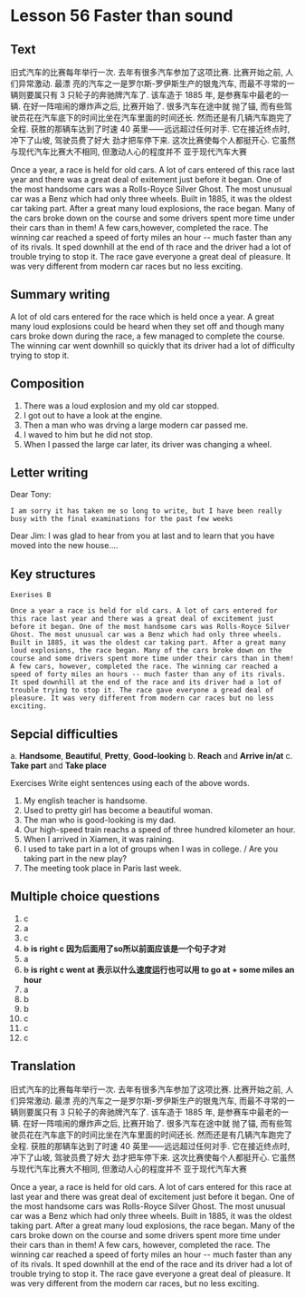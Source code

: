 # Lesson 56 Faster than sound

## Text

旧式汽车的比赛每年举行一次. 去年有很多汽车参加了这项比赛. 比赛开始之前, 人们异常激动. 最漂
亮的汽车之一是罗尔斯-罗伊斯生产的银鬼汽车, 而最不寻常的一辆则要属只有 3 只轮子的奔驰牌汽车了.
该车造于 1885 年, 是参赛车中最老的一辆. 在好一阵喧闹的爆炸声之后, 比赛开始了. 很多汽车在途中就
抛了锚, 而有些驾驶员花在汽车底下的时间比坐在汽车里面的时间还长. 然而还是有几辆汽车跑完了全程.
获胜的那辆车达到了时速 40 英里——远远超过任何对手. 它在接近终点时, 冲下了山坡, 驾驶员费了好大
劲才把车停下来. 这次比赛使每个人都挺开心. 它虽然与现代汽车比赛大不相同, 但激动人心的程度并不
亚于现代汽车大赛

Once a year, a race is held for old cars.
A lot of cars entered of this race last year and there was a great deal of exitement just before it began.
One of the most handsome cars was a Rolls-Royce Silver Ghost.
The most unusual car was a Benz which had only three wheels.
Built in 1885, it was the oldest car taking part.
After a great many loud explosions, the race began.
Many of the cars broke down on the course and some drivers spent more time under their cars than in them!
A few cars,however, completed the race.
The winning car reached a speed of forty miles an hour -- much faster than any of its rivals.
It sped downhill at the end of th race and the driver had a lot of trouble trying to stop it.
The race gave everyone a great deal of pleasure.
It was very different from modern car races but no less exciting.

## Summary writing

A lot of old cars entered for the race which is held once a year.
A great many loud explosions could be heard when they set off and though many cars broke down during the race, a few managed to complete the course.
The winning car went downhill so quickly that  its driver had a lot of difficulty trying to stop it.

## Composition

1. There was a loud explosion and my old car stopped.
2. I got out to have a look at the engine.
3. Then a man who was drving a large modern car passed me.
4. I waved to him but he did not stop.
5. When I passed the large car later, its driver was changing a wheel.

## Letter writing

Dear Tony:

    I am sorry it has taken me so long to write, but I have been really busy with the final examinations for the past few weeks

Dear Jim:
    I was glad to hear from you at last and to learn that you have moved into the new house....

## Key structures

    Exerises B

    Once a year a race is held for old cars. A lot of cars entered for this race last year and there was a great deal of excitement just before it began. One of the most handsome cars was Rolls-Royce Silver Ghost. The most unusual car was a Benz which had only three wheels. Built in 1885, it was the oldest car taking part. After a great many loud explosions, the race began. Many of the cars broke down on the course and some drivers spent more time under their cars than in them! A few cars, however, completed the race. The winning car reached a speed of forty miles an hours -- much faster than any of its rivals. It sped downhill at the end of the race and its driver had a lot of trouble trying to stop it. The race gave everyone a gread deal of pleasure. It was very different from modern car races but no less exciting.

## Sepcial difficulties

a. **Handsome**, **Beautiful**, **Pretty**, **Good-looking**
b. **Reach** and **Arrive in/at**
c. **Take part** and **Take place**

Exercises
Write eight sentences using each of the above words.

1. My english teacher is handsome.
2. Used to pretty girl has become  a beautiful woman. 
3. The man who is good-looking is my dad.
4. Our high-speed train reachs a speed of three hundred kilometer an hour.
5. When I arrived in Xiamen, it was raining.
6. I used to take part in a lot of groups when I was in college. / Are you taking part in the new play?
7. The meeting took place in Paris last week.

## Multiple choice questions

1. c
2. a
3. c
4. ~~b~~ **is right c 因为后面用了so所以前面应该是一个句子才对**
5. a
6. ~~b~~ **is right c went at 表示以什么速度运行也可以用 to go at + some miles an hour**
7. a
8. b
9. b
10. c
11. c
12. c

## Translation

旧式汽车的比赛每年举行一次. 去年有很多汽车参加了这项比赛. 比赛开始之前, 人们异常激动. 最漂
亮的汽车之一是罗尔斯-罗伊斯生产的银鬼汽车, 而最不寻常的一辆则要属只有 3 只轮子的奔驰牌汽车了.
该车造于 1885 年, 是参赛车中最老的一辆. 在好一阵喧闹的爆炸声之后, 比赛开始了. 很多汽车在途中就
抛了锚, 而有些驾驶员花在汽车底下的时间比坐在汽车里面的时间还长. 然而还是有几辆汽车跑完了全程.
获胜的那辆车达到了时速 40 英里——远远超过任何对手. 它在接近终点时, 冲下了山坡, 驾驶员费了好大
劲才把车停下来. 这次比赛使每个人都挺开心. 它虽然与现代汽车比赛大不相同, 但激动人心的程度并不
亚于现代汽车大赛

Once a year, a race is held for old cars.
A lot of cars entered for this race at last year and there was great deal of excitement  just before it began. One of the most handsome cars was Rolls-Royce Silver Ghost.
The most unusual car was a Benz which had only three wheels. Built in 1885, it was the oldest taking part. After a great many loud explosions, the race began. Many of the cars broke down on the course and some drivers spent more time under their cars than in them! A few cars, however, completed the race.
The winning car reached a speed of forty miles an hour -- much faster than any of its rivals. It sped downhill at the end of the race and its driver had a lot of trouble trying to stop it.
The race gave everyone a great deal of pleasure. It was very different from the modern car races, but no less exciting.